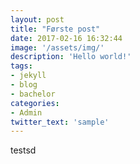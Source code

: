 ```yaml
---
layout: post
title: "Første post"
date: 2017-02-16 16:32:44
image: '/assets/img/'
description: 'Hello world!'
tags:
- jekyll 
- blog
- bachelor
categories:
- Admin
twitter_text: 'sample'
---
```


testsd






